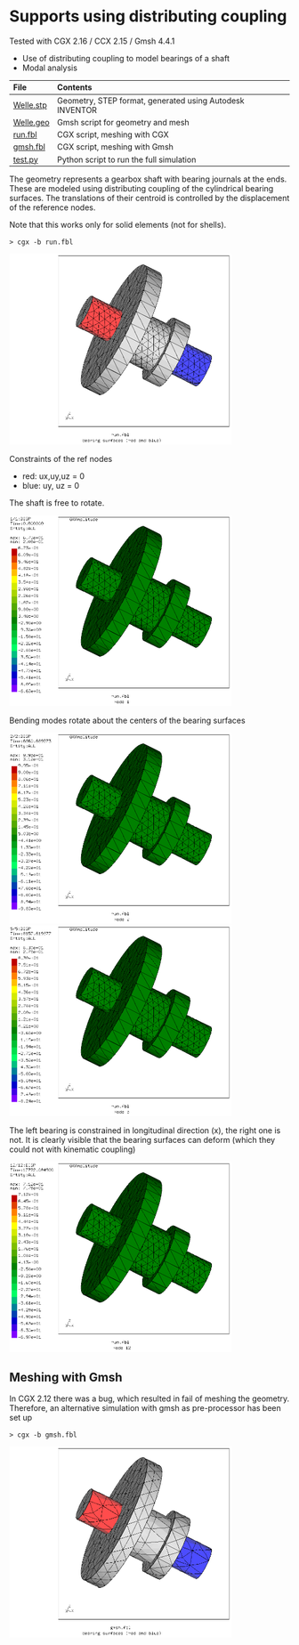 # Supports using distributing coupling
Tested with CGX 2.16 / CCX 2.15 / Gmsh 4.4.1

+ Use of distributing coupling to model bearings of a shaft
+ Modal analysis


File                          | Contents    
:-------------                | :-------------
[Welle.stp](Welle.stp)        | Geometry, STEP format, generated using Autodesk INVENTOR
[Welle.geo](Welle.geo)        | Gmsh script for geometry and mesh
[run.fbl](run.fbl)            | CGX script, meshing with CGX
[gmsh.fbl](gmsh.fbl)          | CGX script, meshing with Gmsh
[test.py](test.py)            | Python script to run the full simulation

The geometry represents a gearbox shaft with bearing journals at the ends. These are modeled using distributing coupling of the cylindrical bearing surfaces. The translations of their centroid is controlled by the displacement of the reference nodes.

Note that this works only for solid elements (not for shells).

```
> cgx -b run.fbl
```

<img src="Refs/cgx-mesh.png" width="400">

Constraints of the ref nodes

+ red: ux,uy,uz = 0
+ blue: uy, uz = 0


The shaft is free to rotate.

<img src="Refs/shape_1.gif" width="400">

Bending modes rotate about the centers of the bearing surfaces

<img src="Refs/shape_2.gif" width="400"><img src="Refs/shape_5.gif" width="400">

The left bearing is constrained in longitudinal direction (x), the right one is not. It is clearly visible that the bearing surfaces can deform (which they could not with kinematic coupling)

<img src="Refs/shape_12.gif" width="400">

## Meshing with Gmsh

In CGX 2.12 there was a bug, which resulted in fail of meshing the geometry.
Therefore, an alternative simulation with gmsh as pre-processor has been set up

```
> cgx -b gmsh.fbl
```

<img src="Refs/mesh.png" width="400">
